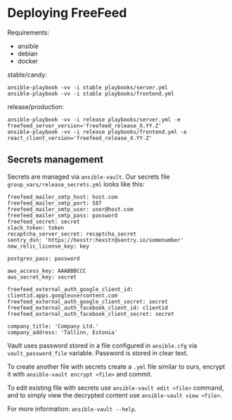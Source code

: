 # Deploying FreeFeed

Requirements:
* ansible
* debian
* docker

stable/candy:

    ansible-playbook -vv -i stable playbooks/server.yml
    ansible-playbook -vv -i stable playbooks/frontend.yml

release/production:

    ansible-playbook -vv -i release playbooks/server.yml -e freefeed_server_version='freefeed_release_X.YY.Z'
    ansible-playbook -vv -i release playbooks/frontend.yml -e react_client_version='freefeed_release_X.YY.Z'

## Secrets management

Secrets are managed via `ansible-vault`. Our secrets file `group_vars/release_secrets.yml` looks like this:

```
freefeed_mailer_smtp_host: host.com
freefeed_mailer_smtp_port: 587
freefeed_mailer_smtp_user: user@host.com
freefeed_mailer_smtp_pass: password
freefeed_secret: secret
slack_token: token
recaptcha_server_secret: recaptcha_secret
sentry_dsn: 'https://hexstr:hexstr@sentry.io/somenumber'
new_relic_license_key: key

postgres_pass: password

aws_access_key: AAABBBCCC
aws_secret_key: secret

freefeed_external_auth_google_client_id: clientid.apps.googleusercontent.com
freefeed_external_auth_google_client_secret: secret
freefeed_external_auth_facebook_client_id: clientid
freefeed_external_auth_facebook_client_secret: secret

company_title: 'Company Ltd.'
company_address: 'Tallinn, Estonia'
```

Vault uses password stored in a file configured in `ansible.cfg` via `vault_password_file` variable. Password is stored in clear text.

To create another file with secrets create a `.yml` file similar to ours, encrypt it with `ansible-vault encrypt <file>` and commit.

To edit existing file with secrets use `ansible-vault edit <file>` command, and to simply view the decrypted content use `ansible-vault view <file>`.

For more information: `ansible-vault --help`.
